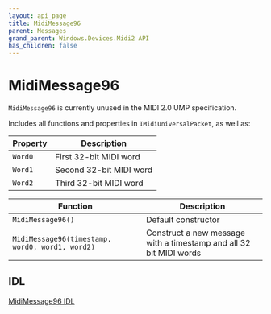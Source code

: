 ```yaml
---
layout: api_page
title: MidiMessage96
parent: Messages
grand_parent: Windows.Devices.Midi2 API
has_children: false
---
```


# MidiMessage96

`MidiMessage96` is currently unused in the MIDI 2.0 UMP specification.

Includes all functions and properties in `IMidiUniversalPacket`, as well as:

| Property | Description |
| -------- | ----------- |
| `Word0` | First 32-bit MIDI word |
| `Word1` | Second 32-bit MIDI word |
| `Word2` | Third 32-bit MIDI word |

| Function | Description |
| -------- | ----------- |
| `MidiMessage96()` | Default constructor |
| `MidiMessage96(timestamp, word0, word1, word2)` | Construct a new message with a timestamp and all 32 bit MIDI words |

## IDL

[MidiMessage96 IDL](https://github.com/microsoft/MIDI/blob/main/src/api/Client/Midi2Client/MidiMessage96.idl)

